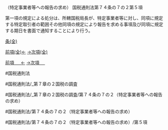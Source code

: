 （特定事業者等への報告の求め）
国税通則法第７４条の７の２第５項

第一項の規定による処分は、所轄国税局長が、特定事業者等に対し、同項に規定する特定取引者の範囲その他同項の規定により報告を求める事項及び同項に規定する期日を書面で通知することにより行う。

[条(全)](国税通則法＿＿＿＿＿第７４条の７の２_.md)

[前項(全)←](国税通則法＿＿＿＿＿第７４条の７の２第４項_.md)    [→次項(全)](国税通則法＿＿＿＿＿第７４条の７の２第６項_.md)

[前項 　 ←](国税通則法＿＿＿＿＿第７４条の７の２第４項.md)    [→次項 　 ](国税通則法＿＿＿＿＿第７４条の７の２第６項.md)



#国税通則法

#国税通則法/_第７章の２国税の調査

#国税通則法/_第７章の２国税の調査/第７４条の７の２（特定事業者等への報告の求め）

#国税通則法/第７４条の７の２（特定事業者等への報告の求め）

#国税通則法/第７４条の７の２（特定事業者等への報告の求め）/第５項

